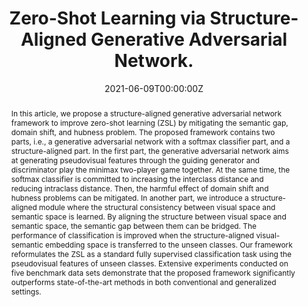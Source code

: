 ---
title: "Zero-Shot Learning via Structure-Aligned Generative Adversarial Network."
authors:
- ChenweiTang
- ZhenanHe,
- YunxiaLi,
- admin
date: "2021-06-09T00:00:00Z"
doi: "https://doi.org/10.1109/TNNLS.2021.3083367"

# Schedule page publish date (NOT publication's date).
publishDate: "2017-01-01T00:00:00Z"

# Publication type.
# Legend: 0 = Uncategorized; 1 = Conference paper; 2 = Journal article;
# 3 = Preprint / Working Paper; 4 = Report; 5 = Book; 6 = Book section;
# 7 = Thesis; 8 = Patent
publication_types: ["2"]

# Publication name and optional abbreviated publication name.
publication: "IEEE Transactions on Neural Networks and Learning Systems"
publication_short: ""

abstract: "In this article, we propose a structure-aligned generative adversarial network framework to improve zero-shot learning (ZSL) by mitigating the semantic gap, domain shift, and hubness problem. The proposed framework contains two parts, i.e., a generative adversarial network with a softmax classifier part, and a structure-aligned part. In the first part, the generative adversarial network aims at generating pseudovisual features through the guiding generator and discriminator play the minimax two-player game together. At the same time, the softmax classifier is committed to increasing the interclass distance and reducing intraclass distance. Then, the harmful effect of domain shift and hubness problems can be mitigated. In another part, we introduce a structure-aligned module where the structural consistency between visual space and semantic space is learned. By aligning the structure between visual space and semantic space, the semantic gap between them can be bridged. The performance of classification is improved when the structure-aligned visual-semantic embedding space is transferred to the unseen classes. Our framework reformulates the ZSL as a standard fully supervised classification task using the pseudovisual features of unseen classes. Extensive experiments conducted on five benchmark data sets demonstrate that the proposed framework significantly outperforms state-of-the-art methods in both conventional and generalized settings."

# Summary. An optional shortened abstract.
summary:

tags:

featured: false

links:
url_pdf: 'https://ieeexplore.ieee.org/stamp/stamp.jsp?tp=&arnumber=9449653'
#url_code: '#'
#url_dataset: '#'


# Featured image
# To use, add an image named `featured.jpg/png` to your page's folder. 
image:
  caption: 'Image credit: [**Unsplash**](https://unsplash.com/photos/s9CC2SKySJM)'
  focal_point: ""
  preview_only: false

# Associated Projects (optional).
#   Associate this publication with one or more of your projects.
#   Simply enter your project's folder or file name without extension.
#   E.g. `internal-project` references `content/project/internal-project/index.md`.
#   Otherwise, set `projects: []`.
projects:
- internal-project

# Slides (optional).
#   Associate this publication with Markdown slides.
#   Simply enter your slide deck's filename without extension.
#   E.g. `slides: "example"` references `content/slides/example/index.md`.
#   Otherwise, set `slides: ""`.
slides: example
---